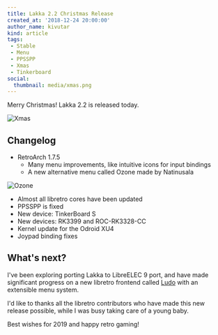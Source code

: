 ```yaml
---
title: Lakka 2.2 Christmas Release
created_at: '2018-12-24 20:00:00'
author_name: kivutar
kind: article
tags:
 - Stable
 - Menu
 - PPSSPP
 - Xmas
 - Tinkerboard
social:
  thumbnail: media/xmas.png
---
```


Merry Christmas! Lakka 2.2 is released today.

![Xmas](media/xmas.png)

## Changelog

 - RetroArch 1.7.5
   - Many menu improvements, like intuitive icons for input bindings
   - A new alternative menu called Ozone made by Natinusala

![Ozone](media/ozone.png)

 - Almost all libretro cores have been updated
 - PPSSPP is fixed
 - New device: TinkerBoard S
 - New devices: RK3399 and ROC-RK3328-CC
 - Kernel update for the Odroid XU4
 - Joypad binding fixes

## What's next?

I've been exploring porting Lakka to LibreELEC 9 port, and have made significant progress on a new libretro frontend called [Ludo](https://github.com/libretro/ludo) with an extensible menu system.

I'd like to thanks all the libretro contributors who have made this new release possible, while I was busy taking care of a young baby.

Best wishes for 2019 and happy retro gaming!
